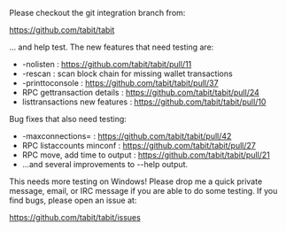 Please checkout the git integration branch from:

https://github.com/tabit/tabit

... and help test.  The new features that need testing are:

* -nolisten : https://github.com/tabit/tabit/pull/11
* -rescan : scan block chain for missing wallet transactions
* -printtoconsole : https://github.com/tabit/tabit/pull/37
* RPC gettransaction details : https://github.com/tabit/tabit/pull/24
* listtransactions new features : https://github.com/tabit/tabit/pull/10

Bug fixes that also need testing:

* -maxconnections= : https://github.com/tabit/tabit/pull/42
* RPC listaccounts minconf : https://github.com/tabit/tabit/pull/27
* RPC move, add time to output : https://github.com/tabit/tabit/pull/21
* ...and several improvements to --help output.

This needs more testing on Windows!  Please drop me a quick private message, email, or IRC message if you are able to do some testing.  If you find bugs, please open an issue at:

https://github.com/tabit/tabit/issues
